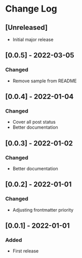 # Change Log

## [Unreleased]

- Initial major release

## [0.0.5] - 2022-03-05

### Changed

- Remove sample from README

## [0.0.4] - 2022-01-04

### Changed

- Cover all post status
- Better documentation

## [0.0.3] - 2022-01-02

### Changed

- Better documentation

## [0.0.2] - 2022-01-01

### Changed

- Adjusting frontmatter priority

## [0.0.1] - 2022-01-01

### Added

- First release